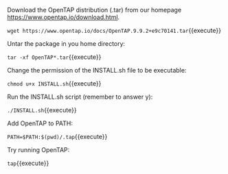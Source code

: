 Download the OpenTAP distribution (.tar) from our homepage https://www.opentap.io/download.html.

`wget https://www.opentap.io/docs/OpenTAP.9.9.2+e9c70141.tar`{{execute}}


Untar the package in you home directory:

`tar -xf OpenTAP*.tar`{{execute}}


Change the permission of the INSTALL.sh file to be executable: 

`chmod u+x INSTALL.sh`{{execute}}


Run the INSTALL.sh script (remember to answer y):

`./INSTALL.sh`{{execute}}


Add OpenTAP to PATH:

`PATH=$PATH:$(pwd)/.tap`{{execute}}


Try running OpenTAP:

`tap`{{execute}}
